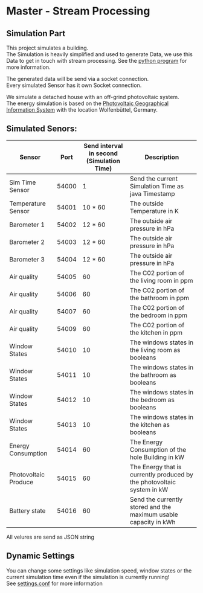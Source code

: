 # Master - Stream Processing
## Simulation Part

This project simulates a building. <br>
The Simulation is heavily simplified and used to generate Data, we use this Data to get in touch with stream processing. See the [python program](https://github.com/ixLikro/master-stream-processing-python) for more information.

The generated data will be send via a socket connection. <br>
Every simulated Sensor has it own Socket connection.

We simulate a detached house with an off-grind photovoltaic system. <br>
The energy simulation is based on the [Photovoltaic Geographical Information System](https://re.jrc.ec.europa.eu/pvg_tools/en/tools.html) with the location Wolfenbüttel, Germany.

## Simulated Senors:
| Sensor  | Port  | Send interval <br> in second (Simulation Time)  | Description  |
|---|---|---|---|
| Sim Time Sensor  | 54000  |1  | Send the current Simulation Time as java Timestamp  |
|Temperature Sensor| 54001  | 10 * 60  | The outside Temperature in K  |
|Barometer 1| 54002  |12 * 60|The outside air pressure in hPa|
|Barometer 2| 54003  |12 * 60|The outside air pressure in hPa|
|Barometer 3| 54004  |12 * 60|The outside air pressure in hPa|
|Air quality|54005|60|The C02 portion of the living room in ppm|
|Air quality|54006|60|The C02 portion of the bathroom in ppm|
|Air quality|54007|60|The C02 portion of the bedroom in ppm|
|Air quality|54009|60|The C02 portion of the kitchen in ppm|
|Window States|54010|10|The windows states in the living room as booleans|
|Window States|54011|10|The windows states in the bathroom as booleans|
|Window States|54012|10|The windows states in the bedroom as booleans|
|Window States|54013|10|The windows states in the kitchen as booleans|
|Energy Consumption|54014|60|The Energy Consumption of the hole Building in kW|
|Photovoltaic Produce|54015|60|The Energy that is currently produced by the photovoltaic system in kW|
|Battery state|54016|60|Send the currently stored and the maximum usable capacity in kWh|
All velures are send as JSON string

## Dynamic Settings
You can change some settings like simulation speed, window states or the current simulation time even if the simulation is currently running! <br> See [settings.conf](https://github.com/ixLikro/master-stream-processing-simulation-java/blob/master/settings.conf) for more information



